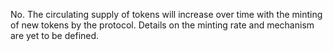 No. The circulating supply of tokens will increase over time with the minting of new tokens by the protocol. Details on the minting rate and mechanism are yet to be defined.